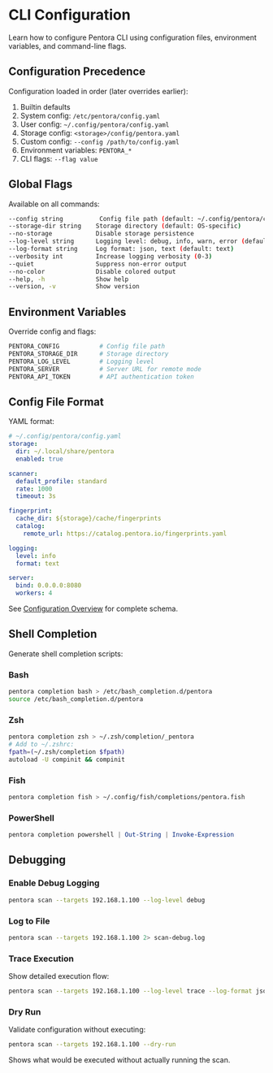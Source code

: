# CLI Configuration

Learn how to configure Pentora CLI using configuration files, environment variables, and command-line flags.

## Configuration Precedence

Configuration loaded in order (later overrides earlier):

1. Builtin defaults
2. System config: `/etc/pentora/config.yaml`
3. User config: `~/.config/pentora/config.yaml`
4. Storage config: `<storage>/config/pentora.yaml`
5. Custom config: `--config /path/to/config.yaml`
6. Environment variables: `PENTORA_*`
7. CLI flags: `--flag value`

## Global Flags

Available on all commands:

```bash
--config string          Config file path (default: ~/.config/pentora/config.yaml)
--storage-dir string    Storage directory (default: OS-specific)
--no-storage            Disable storage persistence
--log-level string      Logging level: debug, info, warn, error (default: info)
--log-format string     Log format: json, text (default: text)
--verbosity int         Increase logging verbosity (0-3)
--quiet                 Suppress non-error output
--no-color              Disable colored output
--help, -h              Show help
--version, -v           Show version
```

## Environment Variables

Override config and flags:

```bash
PENTORA_CONFIG           # Config file path
PENTORA_STORAGE_DIR      # Storage directory
PENTORA_LOG_LEVEL        # Logging level
PENTORA_SERVER           # Server URL for remote mode
PENTORA_API_TOKEN        # API authentication token
```

## Config File Format

YAML format:

```yaml
# ~/.config/pentora/config.yaml
storage:
  dir: ~/.local/share/pentora
  enabled: true

scanner:
  default_profile: standard
  rate: 1000
  timeout: 3s

fingerprint:
  cache_dir: ${storage}/cache/fingerprints
  catalog:
    remote_url: https://catalog.pentora.io/fingerprints.yaml

logging:
  level: info
  format: text

server:
  bind: 0.0.0.0:8080
  workers: 4
```

See [Configuration Overview](/configuration/overview) for complete schema.

## Shell Completion

Generate shell completion scripts:

### Bash

```bash
pentora completion bash > /etc/bash_completion.d/pentora
source /etc/bash_completion.d/pentora
```

### Zsh

```bash
pentora completion zsh > ~/.zsh/completion/_pentora
# Add to ~/.zshrc:
fpath=(~/.zsh/completion $fpath)
autoload -U compinit && compinit
```

### Fish

```bash
pentora completion fish > ~/.config/fish/completions/pentora.fish
```

### PowerShell

```powershell
pentora completion powershell | Out-String | Invoke-Expression
```

## Debugging

### Enable Debug Logging

```bash
pentora scan --targets 192.168.1.100 --log-level debug
```

### Log to File

```bash
pentora scan --targets 192.168.1.100 2> scan-debug.log
```

### Trace Execution

Show detailed execution flow:

```bash
pentora scan --targets 192.168.1.100 --log-level trace --log-format json | jq
```

### Dry Run

Validate configuration without executing:

```bash
pentora scan --targets 192.168.1.100 --dry-run
```

Shows what would be executed without actually running the scan.
